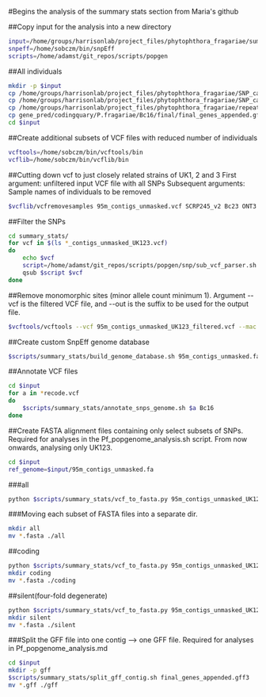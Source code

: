 #Begins the analysis of the summary stats section from Maria's github

##Copy input for the analysis into a new directory

```bash
input=/home/groups/harrisonlab/project_files/phytophthora_fragariae/summary_stats
snpeff=/home/sobczm/bin/snpEff
scripts=/home/adamst/git_repos/scripts/popgen
```

##All individuals

```bash
mkdir -p $input
cp /home/groups/harrisonlab/project_files/phytophthora_fragariae/SNP_calling/95m_contigs_unmasked.vcf $input
cp /home/groups/harrisonlab/project_files/phytophthora_fragariae/SNP_calling/95m_contigs_unmasked_filtered.vcf $input
cp /home/groups/harrisonlab/project_files/phytophthora_fragariae/repeat_masked/P.fragariae/Bc16/filtered_contigs_repmask/95m_contigs_unmasked.fa $input
cp gene_pred/codingquary/P.fragariae/Bc16/final/final_genes_appended.gff3 $input
cd $input
```

##Create additional subsets of VCF files with reduced number of individuals

```bash
vcftools=/home/sobczm/bin/vcftools/bin
vcflib=/home/sobczm/bin/vcflib/bin
```

##Cutting down vcf to just closely related strains of UK1, 2 and 3
First argument: unfiltered input VCF file with all SNPs
Subsequent arguments: Sample names of individuals to be removed

```bash
$vcflib/vcfremovesamples 95m_contigs_unmasked.vcf SCRP245_v2 Bc23 ONT3 Nov77 SCRP249 SCRP324 SCRP333 >95m_contigs_unmasked_UK123.vcf
```

##Filter the SNPs

```bash
cd summary_stats/
for vcf in $(ls *_contigs_unmasked_UK123.vcf)
do
    echo $vcf
    script=/home/adamst/git_repos/scripts/popgen/snp/sub_vcf_parser.sh
    qsub $script $vcf
done
```

##Remove monomorphic sites (minor allele count minimum 1). Argument --vcf is the filtered VCF file, and --out is the suffix to be used for the output file.

```bash
$vcftools/vcftools --vcf 95m_contigs_unmasked_UK123_filtered.vcf --mac 1 --recode --out 95m_contigs_unmasked_UK123_filtered
```

##Create custom SnpEff genome database

```bash
$scripts/summary_stats/build_genome_database.sh 95m_contigs_unmasked.fa final_genes_appended.gff3 Bc16
```

##Annotate VCF files

```bash
cd $input
for a in *recode.vcf
do
    $scripts/summary_stats/annotate_snps_genome.sh $a Bc16
done
```

##Create FASTA alignment files containing only select subsets of SNPs. Required for analyses in the Pf_popgenome_analysis.sh script. From now onwards, analysing only UK123.

```bash
cd $input
ref_genome=$input/95m_contigs_unmasked.fa
```

###all

```bash
python $scripts/summary_stats/vcf_to_fasta.py 95m_contigs_unmasked_UK123_filtered.recode_annotated.vcf $ref_genome 2
```

###Moving each subset of FASTA files into a separate dir.

```bash
mkdir all
mv *.fasta ./all
```

##coding

```bash
python $scripts/summary_stats/vcf_to_fasta.py 95m_contigs_unmasked_UK123_filtered.recode_coding.vcf $ref_genome 2
mkdir coding
mv *.fasta ./coding
```

##silent(four-fold degenerate)

```bash
python $scripts/summary_stats/vcf_to_fasta.py 95m_contigs_unmasked_UK123_filtered.recode_syn_4fd.vcf $ref_genome 2
mkdir silent
mv *.fasta ./silent
```

###Split the GFF file into one contig --> one GFF file. Required for analyses in Pf_popgenome_analysis.md

```bash
cd $input
mkdir -p gff
$scripts/summary_stats/split_gff_contig.sh final_genes_appended.gff3
mv *.gff ./gff
```
